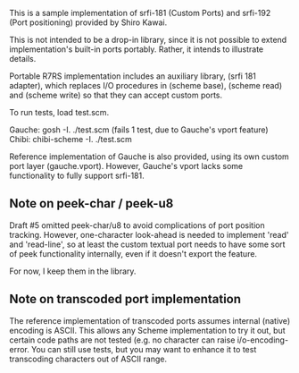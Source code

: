 This is a sample implementation of srfi-181 (Custom Ports) and
srfi-192 (Port positioning) provided by Shiro Kawai.

This is not intended to be a drop-in library, since it is not possible
to extend implementation's built-in ports portably.  Rather, it
intends to illustrate details.

Portable R7RS implementation includes an auxiliary library, (srfi 181
adapter), which replaces I/O procedures in (scheme base), (scheme
read) and (scheme write) so that they can accept custom ports.

To run tests, load test.scm.

   Gauche:    gosh -I. ./test.scm   (fails 1 test, due to Gauche's vport feature)
   Chibi:     chibi-scheme -I. ./test.scm

Reference implementation of Gauche is also provided, using its own
custom port layer (gauche.vport).  However, Gauche's vport lacks some
functionality to fully support srfi-181.

Note on peek-char / peek-u8
---------------------------

Draft #5 omitted peek-char/u8 to avoid complications of port position
tracking.  However, one-character look-ahead is needed to implement 'read'
and 'read-line', so at least the custom textual port needs to have some
sort of peek functionality internally, even if it doesn't export the feature.

For now, I keep them in the library.


Note on transcoded port implementation
--------------------------------------

The reference implementation of transcoded ports assumes internal (native)
encoding is ASCII.  This allows any Scheme implementation to try it out,
but certain code paths are not tested (e.g. no character can raise
i/o-encoding-error.   You can still use tests, but you may want to enhance
it to test transcoding characters out of ASCII range.
